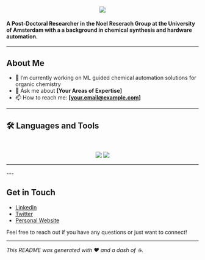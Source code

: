 <h1 align="center">
    <img src="https://readme-typing-svg.herokuapp.com/?font=Inter&size=48&center=true&vCenter=true&width=500&height=70&color=4493F8&duration=8000&lines=Hi+There!+👋;+I'm+Olly+Bayley!;" />
</h1>

#### A Post-Doctoral Researcher in the Noel Reserach Group at the University of Amsterdam with a a background in chemical synthesis and hardware automation. 

---

## About Me

- 🔭 I’m currently working on ML guided chemical automation solutions for organic chemistry
- 💬 Ask me about **[Your Areas of Expertise]**
- 📫 How to reach me: **[your.email@example.com]**
---

## 🛠️ Languages and Tools

<br>

<p align="center">
  <img src="https://skillicons.dev/icons?i=py,c,cpp,cs,java,html,css,js" />
  <img src="https://skillicons.dev/icons?i=pytorch,sklearn,git,github,arduino,raspberrypi,blender,anaconda,pycharm,rider,webstorm,clion" />
</p>

<hr>
---

## Get in Touch

- [LinkedIn](https://www.linkedin.com/in/yourprofile)
- [Twitter](https://twitter.com/yourhandle)
- [Personal Website](https://yourwebsite.com)

Feel free to reach out if you have any questions or just want to connect!

---

*This README was generated with ❤️ and a dash of ☕.*
